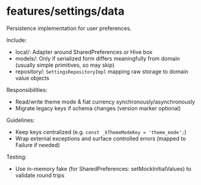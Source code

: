 # features/settings/data

Persistence implementation for user preferences.

Include:

- local/: Adapter around SharedPreferences or Hive box
- models/: Only if serialized form differs meaningfully from domain (usually simple primitives, so may skip)
- repository/: `SettingsRepositoryImpl` mapping raw storage to domain value objects

Responsibilities:

- Read/write theme mode & fiat currency synchronously/asynchronously
- Migrate legacy keys if schema changes (version marker optional)

Guidelines:

- Keep keys centralized (e.g. `const _kThemeModeKey = 'theme_mode';`)
- Wrap external exceptions and surface controlled errors (mapped to Failure if needed)

Testing:

- Use in-memory fake (for SharedPreferences: setMockInitialValues) to validate round trips
